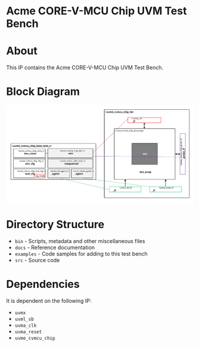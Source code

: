 # Acme CORE-V-MCU Chip UVM Test Bench


# About
This IP contains the Acme CORE-V-MCU Chip UVM Test Bench.

# Block Diagram
![alt text](./docs/tb_block_diagram.svg "CORE-V-MCU Chip UVM Test Bench Block Diagram")

# Directory Structure
* `bin` - Scripts, metadata and other miscellaneous files
* `docs` - Reference documentation
* `examples` - Code samples for adding to this test bench
* `src` - Source code


# Dependencies
It is dependent on the following IP:

* `uvmx`
* `uvml_sb`
* `uvma_clk`
* `uvma_reset`
* `uvme_cvmcu_chip`